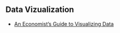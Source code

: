 ## Data Vizualization

* [An Economist’s Guide to Visualizing Data](http://pubs.aeaweb.org/doi/pdfplus/10.1257/jep.28.1.209)
